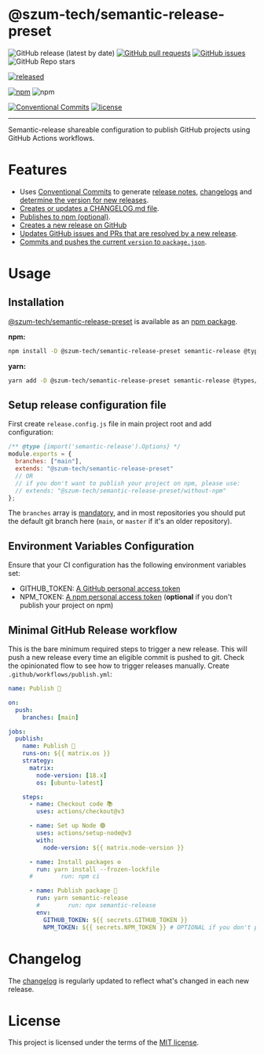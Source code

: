 # @szum-tech/semantic-release-preset

![GitHub release (latest by date)](https://img.shields.io/github/v/release/JanSzewczyk/semantic-release-preset)
[![GitHub pull requests](https://img.shields.io/github/issues-pr/JanSzewczyk/semantic-release-preset)](https://github.com/JanSzewczyk/semantic-release-preset/pulls)
[![GitHub issues](https://img.shields.io/github/issues/JanSzewczyk/semantic-release-preset)](https://github.com/JanSzewczyk/semantic-release-preset/issues)
![GitHub Repo stars](https://img.shields.io/github/stars/JanSzewczyk/semantic-release-preset?style=social)

[![released](https://github.com/JanSzewczyk/semantic-release-preset/actions/workflows/publish.yml/badge.svg?branch=main)](https://github.com/JanSzewczyk/semantic-release-preset/actions/workflows/publish.yml)

[![npm](https://img.shields.io/npm/v/@szum-tech/semantic-release-preset)](https://www.npmjs.com/package/@szum-tech/semantic-release-preset)
![npm](https://img.shields.io/npm/dm/@szum-tech/semantic-release-preset)

[![Conventional Commits](https://img.shields.io/badge/Conventional%20Commits-1.0.0-%23FE5196?logo=conventionalcommits&logoColor=white)](https://conventionalcommits.org)
[![license](https://img.shields.io/badge/license-MIT-blue.svg)](https://github.com/JanSzewczyk/semantic-release-preset/blob/main/LICENSE)

---

Semantic-release shareable configuration to publish GitHub projects using GitHub Actions workflows.

# Features

- Uses [Conventional Commits](https://www.conventionalcommits.org/) to generate [release notes](https://github.com/semantic-release/release-notes-generator), [changelogs](https://github.com/semantic-release/changelog) and [determine the version for new releases](https://github.com/semantic-release/commit-analyzer).
- [Creates or updates a CHANGELOG.md file](https://github.com/semantic-release/changelog).
- [Publishes to npm (optional)](https://github.com/semantic-release/npm).
- [Creates a new release on GitHub](https://github.com/semantic-release/github)
- [Updates GitHub issues and PRs that are resolved by a new release](https://github.com/semantic-release/github#successcomment).
- [Commits and pushes the current `version` to `package.json`](https://github.com/semantic-release/git).

# Usage

## Installation

[@szum-tech/semantic-release-preset](https://www.npmjs.com/package/@szum-tech/semantic-release-preset) is available as an [npm package](https://www.npmjs.com/package/@szum-tech/semantic-release-preset).

**npm:**

```sh
npm install -D @szum-tech/semantic-release-preset semantic-release @types/semantic-release
```

**yarn:**

```sh
yarn add -D @szum-tech/semantic-release-preset semantic-release @types/semantic-release
```

## Setup release configuration file

First create `release.config.js` file in main project root and add configuration:

```js
/** @type {import('semantic-release').Options} */
module.exports = {
  branches: ["main"],
  extends: "@szum-tech/semantic-release-preset"
  // OR
  // if you don't want to publish your project on npm, please use:
  // extends: "@szum-tech/semantic-release-preset/without-npm"
};
```

The `branches` array is [mandatory](https://semantic-release.gitbook.io/semantic-release/usage/configuration#branches), and in most repositories you should put the default git branch here (`main`, or `master` if it's an older repository).

## Environment Variables Configuration

Ensure that your CI configuration has the following environment variables set:

- GITHUB_TOKEN: [A GitHub personal access token](https://docs.github.com/en/authentication/keeping-your-account-and-data-secure/creating-a-personal-access-token)
- NPM_TOKEN: [A npm personal access token](https://www.npmjs.com/package/settings) (**optional** if you don't publish your project on npm)

## Minimal GitHub Release workflow

This is the bare minimum required steps to trigger a new release. This will push a new release every time an eligible commit is pushed to git. Check the opinionated flow to see how to trigger releases manually. Create `.github/workflows/publish.yml`:

```yaml
name: Publish 🚀

on:
  push:
    branches: [main]

jobs:
  publish:
    name: Publish 🚀
    runs-on: ${{ matrix.os }}
    strategy:
      matrix:
        node-version: [18.x]
        os: [ubuntu-latest]

    steps:
      - name: Checkout code 📚
        uses: actions/checkout@v3

      - name: Set up Node 🟢
        uses: actions/setup-node@v3
        with:
          node-version: ${{ matrix.node-version }}

      - name: Install packages ⚙️
        run: yarn install --frozen-lockfile
      #        run: npm ci

      - name: Publish package 🚀
        run: yarn semantic-release
        #        run: npx semantic-release
        env:
          GITHUB_TOKEN: ${{ secrets.GITHUB_TOKEN }}
          NPM_TOKEN: ${{ secrets.NPM_TOKEN }} # OPTIONAL if you don't publish your project on npm
```

# Changelog

The [changelog](https://github.com/JanSzewczyk/semantic-release-preset/blob/main/CHANGELOG.md) is regularly updated to reflect what's changed in each new release.

# License

This project is licensed under the terms of the
[MIT license](https://github.com/JanSzewczyk/semantic-release-preset/blob/main/LICENSE).
